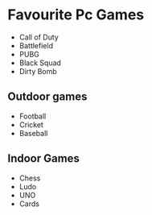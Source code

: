# Favourite Pc Games
- Call of Duty
- Battlefield
- PUBG
- Black Squad
- Dirty Bomb

## Outdoor games
- Football
- Cricket
- Baseball

## Indoor Games
- Chess
- Ludo
- UNO
- Cards
